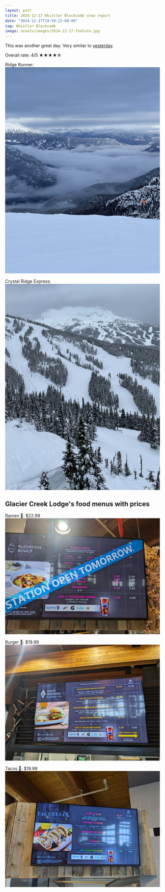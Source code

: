 ```yaml
---
layout: post
title: 2024-12-17 Whistler Blackcomb snow report
date: "2024-12-17T14:30:22-08:00"
tag: Whistler Blackcomb
image: assets/images/2024-12-17-feature.jpg
---
```


This was another great day. Very similar to [yesterday](https://vancouversnowboarding.ca/2024-12-16-whistler-blackcomb-snow-report/).

Overall rate: 4/5 ★★★★☆

Ridge Runner:
![](/assets/images/2024-12-17-ridge-runner.jpg)

Crystal Ridge Express:
![](/assets/images/2024-12-17-crystal-ridge-express.jpg)

## Glacier Creek Lodge's food menus with prices

Ramen 🍜: $22.99
![](/assets/images/2024-12-17-food-menu-ramen.jpg)

Burger 🍔: $19.99
![](/assets/images/2024-12-17-food-menu-burger.jpg)

Tacos 🌮: $19.99
![](/assets/images/2024-12-17-food-menu-tacos.jpg)
